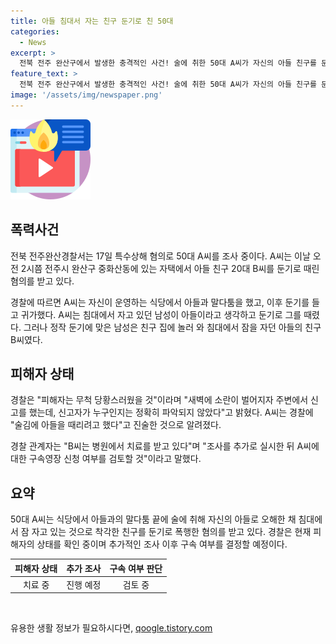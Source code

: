 ```yaml
---
title: 아들 침대서 자는 친구 둔기로 친 50대
categories:
  - News
excerpt: >
  전북 전주 완산구에서 발생한 충격적인 사건! 술에 취한 50대 A씨가 자신의 아들 친구를 둔기로 폭행했다. A씨는 아들과의 말다툼 후 집으로 귀가하자마자, 친구가 자는 줄 알았던 침대에서 둔기로 공격했다. 그러나 정작 피해를 입은 친구는 아들의 친구였고, 당황한 사람들은 주변에서 신고했으나 신고자는 확인되지 않았다. A씨는 술에 취한 상태에서 아들을 때리려다가 친구를 공격했다고 진술했고, 피해자는 병원에서 치료를 받고 있다. 현재 경찰은 추가 조사 후 A씨에 대한 구속 여부를 검토 중이다. (단어수: 126)
feature_text: >
  전북 전주 완산구에서 발생한 충격적인 사건! 술에 취한 50대 A씨가 자신의 아들 친구를 둔기로 폭행했다. A씨는 아들과의 말다툼 후 집으로 귀가하자마자, 친구가 자는 줄 알았던 침대에서 둔기로 공격했다. 그러나 정작 피해를 입은 친구는 아들의 친구였고, 당황한 사람들은 주변에서 신고했으나 신고자는 확인되지 않았다. A씨는 술에 취한 상태에서 아들을 때리려다가 친구를 공격했다고 진술했고, 피해자는 병원에서 치료를 받고 있다. 현재 경찰은 추가 조사 후 A씨에 대한 구속 여부를 검토 중이다. (단어수: 126)
image: '/assets/img/newspaper.png'
---
```


<p><img src="/assets/img/news.png" alt="rentncar 속보" /></p>

<h2 data-ke-size="size26">폭력사건</h2>

<p data-ke-size="size16">전북 전주완산경찰서는 17일 특수상해 혐의로 50대 A씨를 조사 중이다. A씨는 이날 오전 2시쯤 전주시 완산구 중화산동에 있는 자택에서 아들 친구 20대 B씨를 둔기로 때린 혐의를 받고 있다.</p>

<p data-ke-size="size16">경찰에 따르면 A씨는 자신이 운영하는 식당에서 아들과 말다툼을 했고, 이후 둔기를 들고 귀가했다. A씨는 침대에서 자고 있던 남성이 아들이라고 생각하고 둔기로 그를 때렸다. 그러나 정작 둔기에 맞은 남성은 친구 집에 놀러 와 침대에서 잠을 자던 아들의 친구 B씨였다.</p>

<h2 data-ke-size="size26">피해자 상태</h2>

<p data-ke-size="size16">경찰은 "피해자는 무척 당황스러웠을 것"이라며 "새벽에 소란이 벌어지자 주변에서 신고를 했는데, 신고자가 누구인지는 정확히 파악되지 않았다"고 밝혔다. A씨는 경찰에 "술김에 아들을 때리려고 했다"고 진술한 것으로 알려졌다.</p>

<p data-ke-size="size16">경찰 관계자는 "B씨는 병원에서 치료를 받고 있다"며 "조사를 추가로 실시한 뒤 A씨에 대한 구속영장 신청 여부를 검토할 것"이라고 말했다.</p>

<h2 data-ke-size="size26">요약</h2>

<p data-ke-size="size16">50대 A씨는 식당에서 아들과의 말다툼 끝에 술에 취해 자신의 아들로 오해한 채 침대에서 잠 자고 있는 것으로 착각한 친구를 둔기로 폭행한 혐의를 받고 있다. 경찰은 현재 피해자의 상태를 확인 중이며 추가적인 조사 이후 구속 여부를 결정할 예정이다.</p>

<table>
    <thead>
        <tr>
            <th><b>피해자 상태</b></th>
            <th><b>추가 조사</b></th>
            <th><b>구속 여부 판단</b></th>
        </tr>
    </thead>
    <tbody>
        <tr>
            <td style="text-align: center; height: 17px;">치료 중</td>
            <td style="text-align: center; height: 17px;">진행 예정</td>
            <td style="text-align: center; height: 17px;">검토 중</td>
        </tr>
    </tbody>
</table>

<p data-ke-size="size16">&nbsp;</p>
유용한 생활 정보가 필요하시다면, <a href="https://qoogle.tistory.com" rel="dofollow">qoogle.tistory.com</a>


